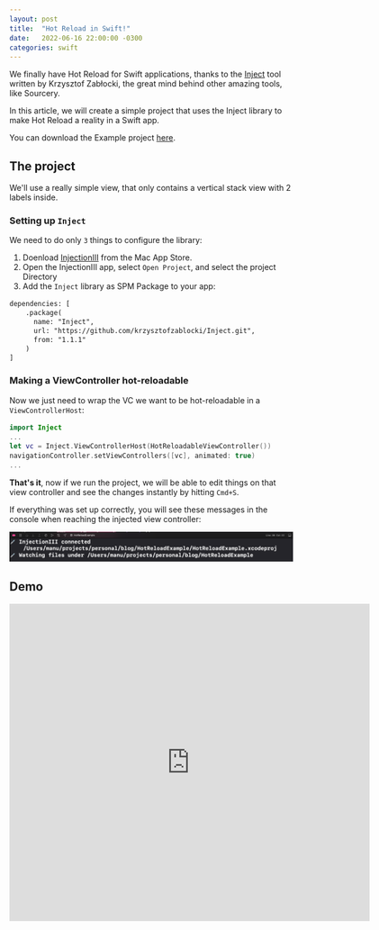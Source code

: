 ```yaml
---
layout: post
title:  "Hot Reload in Swift!"
date:   2022-06-16 22:00:00 -0300
categories: swift
---
```


We finally have Hot Reload for Swift applications, thanks to the [Inject](https://github.com/krzysztofzablocki/Inject) tool written by Krzysztof Zabłocki, the great mind behind other amazing tools, like Sourcery.

In this article, we will create a simple project that uses the Inject library to make Hot Reload a reality in a Swift app.

You can download the Example project [here](https://github.com/mdb1/HotReloadExample).

## The project

We'll use a really simple view, that only contains a vertical stack view with 2 labels inside.

### Setting up `Inject`

We need to do only `3` things to configure the library:

1. Doenload [InjectionIII](https://apps.apple.com/ar/app/injectioniii/id1380446739?l=en&mt=12) from the Mac App Store.
2. Open the InjectionIII app, select `Open Project`, and select the project Directory
3. Add the `Inject` library as SPM Package to your app:
```
dependencies: [
    .package(
      name: "Inject",
      url: "https://github.com/krzysztofzablocki/Inject.git",
      from: "1.1.1"
    )
]
```

### Making a ViewController hot-reloadable

Now we just need to wrap the VC we want to be hot-reloadable in a `ViewControllerHost`:

```swift
import Inject
...
let vc = Inject.ViewControllerHost(HotReloadableViewController())
navigationController.setViewControllers([vc], animated: true)
...
```

**That's it**, now if we run the project, we will be able to edit things on that view controller and see the changes instantly by hitting `Cmd+S`.

If everything was set up correctly, you will see these messages in the console when reaching the injected view controller:

![injection-connected](/resources/hot-reload/injection-connected.png)

## Demo

<iframe src="https://player.vimeo.com/video/721292169?h=6d7ea3f03f" width="640" height="564" frameborder="0" allow="autoplay; fullscreen" allowfullscreen></iframe>